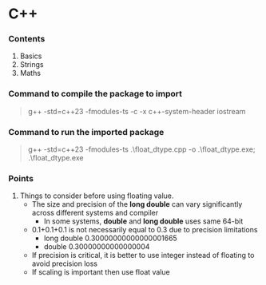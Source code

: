 # C++
### Contents
1. Basics
2. Strings
3. Maths

### Command to compile the package to import
> g++ -std=c++23 -fmodules-ts -c -x c++-system-header iostream

### Command to run the imported package
> g++ -std=c++23 -fmodules-ts  .\float_dtype.cpp -o .\float_dtype.exe; .\float_dtype.exe


### Points
1. Things to consider before using floating value. 
    - The size and precision of the **long double** can vary significantly across different systems and compiler
        - In some systems, **double** and **long double** uses same 64-bit
    - 0.1+0.1+0.1 is not necessarily equal to 0.3 due to precision limitations
        - long double 0.30000000000000001665
        - double 0.30000000000000004
    - If precision is critical, it is better to use integer instead of floating to avoid precision loss
    - If scaling is important then use float value
